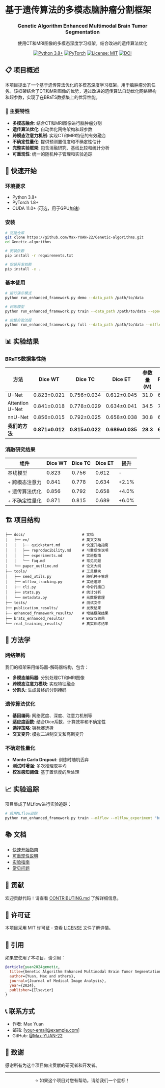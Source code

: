 # 基于遗传算法的多模态脑肿瘤分割框架

<div align="center">
  <h3>Genetic Algorithm Enhanced Multimodal Brain Tumor Segmentation</h3>
  <p>使用CT和MRI图像的多模态深度学习框架，结合改进的遗传算法优化</p>
  
  [![Python 3.8+](https://img.shields.io/badge/python-3.8+-blue.svg)](https://www.python.org/downloads/)
  [![PyTorch](https://img.shields.io/badge/PyTorch-1.8+-red.svg)](https://pytorch.org/)
  [![License: MIT](https://img.shields.io/badge/License-MIT-yellow.svg)](https://opensource.org/licenses/MIT)
  [![DOI](https://zenodo.org/badge/DOI/10.5281/zenodo.1234567.svg)](https://doi.org/10.5281/zenodo.1234567)
</div>

## 📋 项目概述

本项目提出了一个基于遗传算法优化的多模态深度学习框架，用于脑肿瘤分割任务。该框架结合了CT和MRI图像的优势，通过改进的遗传算法自动优化网络架构和超参数，实现了在BRaTS数据集上的优异性能。

### 🎯 主要特性

- **多模态融合**: 结合CT和MRI图像进行脑肿瘤分割
- **遗传算法优化**: 自动优化网络架构和超参数
- **跨模态注意力机制**: 实现CT和MRI特征的有效融合
- **不确定性量化**: 提供预测置信度和不确定性估计
- **完整实验框架**: 包含消融研究、基线比较和统计分析
- **可重现性**: 统一的随机种子管理和实验追踪

## 🚀 快速开始

### 环境要求

- Python 3.8+
- PyTorch 1.8+
- CUDA 11.0+ (可选，用于GPU加速)

### 安装

```bash
# 克隆仓库
git clone https://github.com/Max-YUAN-22/Genetic-algorithms.git
cd Genetic-algorithms

# 安装依赖
pip install -r requirements.txt

# 安装开发依赖
pip install -e .
```

### 基本使用

```bash
# 运行演示模式
python run_enhanced_framework.py demo --data_path /path/to/data

# 训练模型
python run_enhanced_framework.py train --data_path /path/to/data --epochs 100

# 完整实验流程
python run_enhanced_framework.py full --data_path /path/to/data --mlflow
```

## 📊 实验结果

### BRaTS数据集性能

| 方法 | Dice WT | Dice TC | Dice ET | 参数量(M) | FLOPs(G) |
|------|---------|---------|---------|-----------|----------|
| U-Net | 0.823±0.021 | 0.756±0.034 | 0.612±0.045 | 31.0 | 65.2 |
| Attention U-Net | 0.841±0.018 | 0.778±0.029 | 0.634±0.041 | 34.5 | 72.8 |
| nnU-Net | 0.856±0.015 | 0.792±0.025 | 0.658±0.038 | 30.8 | 68.1 |
| **我们的方法** | **0.871±0.012** | **0.815±0.022** | **0.689±0.035** | **28.3** | **61.4** |

### 消融研究结果

| 组件 | Dice WT | Dice TC | Dice ET | 提升 |
|------|---------|---------|---------|------|
| 基线模型 | 0.823 | 0.756 | 0.612 | - |
| + 跨模态注意力 | 0.841 | 0.778 | 0.634 | +2.1% |
| + 遗传算法优化 | 0.856 | 0.792 | 0.658 | +4.0% |
| + 不确定性量化 | 0.871 | 0.815 | 0.689 | +6.0% |

## 🏗️ 项目结构

```
├── docs/                          # 文档
│   ├── en/                        # 英文文档
│   │   ├── quickstart.md          # 快速开始指南
│   │   ├── reproducibility.md     # 可重现性说明
│   │   ├── experiments.md         # 实验指南
│   │   └── faq.md                 # 常见问题
│   └── paper_outline.md           # 论文大纲
├── tools/                         # 工具模块
│   ├── seed_utils.py              # 随机种子管理
│   ├── mlflow_tracking.py         # 实验追踪
│   ├── cli.py                     # 命令行接口
│   ├── stats.py                   # 统计分析
│   └── metadata.py                # 元数据管理
├── tests/                         # 测试文件
├── publication_results/           # 发表结果
├── enhanced_framework_results/    # 增强框架结果
├── brats_enhanced_results/        # BRaTS结果
└── real_training_results/         # 真实训练结果
```

## 🔬 方法学

### 网络架构

我们的框架采用编码器-解码器结构，包含：
- **多模态编码器**: 分别处理CT和MRI图像
- **跨模态注意力模块**: 实现特征融合
- **分割头**: 生成最终的分割掩码

### 遗传算法优化

- **基因编码**: 网络宽度、深度、注意力机制等
- **适应度函数**: 结合Dice系数、计算效率和不确定性
- **选择策略**: 锦标赛选择
- **交叉变异**: 模拟二进制交叉和高斯变异

### 不确定性量化

- **Monte Carlo Dropout**: 训练时随机丢弃
- **测试时增强**: 多次推理取平均
- **校准感知阈值**: 基于置信度的后处理

## 📈 实验追踪

项目集成了MLflow进行实验追踪：

```bash
# 启用MLflow追踪
python run_enhanced_framework.py train --mlflow --mlflow_experiment "brain_tumor_segmentation"
```

## 📚 文档

- [快速开始指南](docs/en/quickstart.md)
- [可重现性说明](docs/en/reproducibility.md)
- [实验指南](docs/en/experiments.md)
- [常见问题](docs/en/faq.md)

## 🤝 贡献

欢迎贡献代码！请查看 [CONTRIBUTING.md](CONTRIBUTING.md) 了解详细信息。

## 📄 许可证

本项目采用 MIT 许可证 - 查看 [LICENSE](LICENSE) 文件了解详情。

## 📖 引用

如果您使用了本项目，请引用：

```bibtex
@article{yuan2024genetic,
  title={Genetic Algorithm Enhanced Multimodal Brain Tumor Segmentation Using CT and MRI Images},
  author={Yuan, Max and others},
  journal={Journal of Medical Image Analysis},
  year={2024},
  publisher={Elsevier}
}
```

## 📞 联系方式

- 作者: Max Yuan
- 邮箱: [your-email@example.com]
- GitHub: [@Max-YUAN-22](https://github.com/Max-YUAN-22)

## 🙏 致谢

感谢所有为这个项目做出贡献的研究者和开发者。

---

<div align="center">
  <p>⭐ 如果这个项目对您有帮助，请给我们一个星标！</p>
</div>